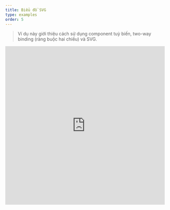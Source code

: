 ```yaml
---
title: Biểu đồ SVG
type: examples
order: 5
---
```


> Ví dụ này giới thiệu cách sử dụng component tuỳ biến, two-way binding (ràng buộc hai chiều) và SVG.

<iframe width="100%" height="500" src="https://jsfiddle.net/yyx990803/mhrckqgq/embedded/result,html,js,css" allowfullscreen="allowfullscreen" frameborder="0"></iframe>
